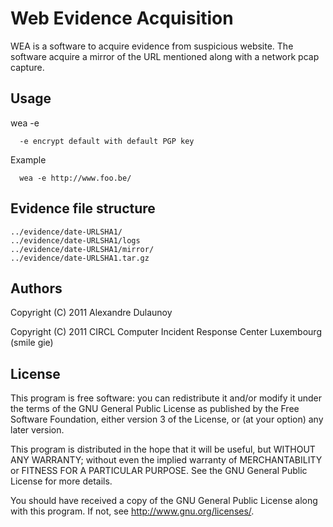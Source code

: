 # Web Evidence Acquisition

WEA is a software to acquire evidence from suspicious website.
The software acquire a mirror of the URL mentioned along with
a network pcap capture.

## Usage

wea -e <url>

      -e encrypt default with default PGP key

Example

      wea -e http://www.foo.be/

## Evidence file structure

    ../evidence/date-URLSHA1/
    ../evidence/date-URLSHA1/logs
    ../evidence/date-URLSHA1/mirror/
    ../evidence/date-URLSHA1.tar.gz

## Authors

Copyright (C) 2011 Alexandre Dulaunoy

Copyright (C) 2011 CIRCL Computer Incident Response Center Luxembourg (smile gie)

## License

This program is free software: you can redistribute it and/or modify
it under the terms of the GNU General Public License as published by
the Free Software Foundation, either version 3 of the License, or
(at your option) any later version.

This program is distributed in the hope that it will be useful,
but WITHOUT ANY WARRANTY; without even the implied warranty of
MERCHANTABILITY or FITNESS FOR A PARTICULAR PURPOSE. See the
GNU General Public License for more details.

You should have received a copy of the GNU General Public License
along with this program. If not, see <http://www.gnu.org/licenses/>.
